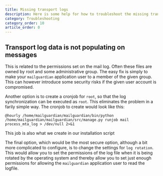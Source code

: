 ```yaml
---
title: Missing transport logs
description: Here is some help for how to troubleshoot the missing transport log data in the application
category: Troubleshooting
category_order: 10
article_order: 0
---
```


## Transport log data is not populating on messages
This is related to the permissions set on the mail log. Often these files are owned by root and some administrative group.
The easy fix is simply to make your `mailguardian` application user to a member of the given group. This can however introduce some security risks if the given user account is compromised.

Another option is to create a cronjob for `root`, so that the log synchronization can be executed as `root`. This eliminates the problem in a farily simple way. The cronjob to create would look like this:

```
@hourly /home/mailguardian/mailguardian/bin/python /home/mailguardian/mailguardian/src/manage.py runjob mail process_mta_log > /dev/null 2>&1
```

This job is also what we create in our installation script

The final option, which would be the most secure option, although a bit more complicated to configure, is to change the settings for `log rotation`. This would allow you to set the permissions of the log file when it is being rotated by the operating system and thereby allow you to set just enough permissions for allowing the `mailguardian` application user to read the logfile.